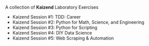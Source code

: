 A collection of  **Kaizend** Laboratory Exercises

- Kaizend Session #1: TDD: Career
- Kaizend Session #2: Python for Math, Science, and Engineering
- Kaizend Session #3: Python for Scripting
- Kaizend Session #4: DIY Data Science
- Kaizend Session #5: Web Scraping & Automation
